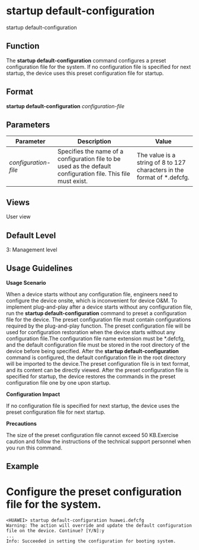 startup default-configuration
=============================

startup default-configuration

Function
--------



The **startup default-configuration** command configures a preset configuration file for the system. If no configuration file is specified for next startup, the device uses this preset configuration file for startup.




Format
------

**startup default-configuration** *configuration-file*


Parameters
----------

| Parameter | Description | Value |
| --- | --- | --- |
| *configuration-file* | Specifies the name of a configuration file to be used as the default configuration file. This file must exist. | The value is a string of 8 to 127 characters in the format of \*.defcfg. |



Views
-----

User view


Default Level
-------------

3: Management level


Usage Guidelines
----------------

**Usage Scenario**



When a device starts without any configuration file, engineers need to configure the device onsite, which is inconvenient for device O&M. To implement plug-and-play after a device starts without any configuration file, run the **startup default-configuration** command to preset a configuration file for the device. The preset configuration file must contain configurations required by the plug-and-play function. The preset configuration file will be used for configuration restoration when the device starts without any configuration file.The configuration file name extension must be \*.defcfg, and the default configuration file must be stored in the root directory of the device before being specified. After the **startup default-configuration** command is configured, the default configuration file in the root directory will be imported to the device.The preset configuration file is in text format, and its content can be directly viewed. After the preset configuration file is specified for startup, the device restores the commands in the preset configuration file one by one upon startup.



**Configuration Impact**



If no configuration file is specified for next startup, the device uses the preset configuration file for next startup.



**Precautions**



The size of the preset configuration file cannot exceed 50 KB.Exercise caution and follow the instructions of the technical support personnel when you run this command.




Example
-------

# Configure the preset configuration file for the system.
```
<HUAWEI> startup default-configuration huawei.defcfg
Warning: The action will override and update the default configuration file on the device. Continue? [Y/N]:y
...
Info: Succeeded in setting the configuration for booting system.

```